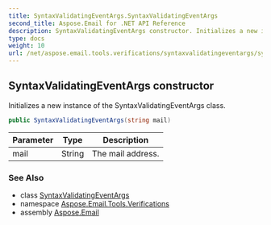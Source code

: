 ```yaml
---
title: SyntaxValidatingEventArgs.SyntaxValidatingEventArgs
second_title: Aspose.Email for .NET API Reference
description: SyntaxValidatingEventArgs constructor. Initializes a new instance of the SyntaxValidatingEventArgs class
type: docs
weight: 10
url: /net/aspose.email.tools.verifications/syntaxvalidatingeventargs/syntaxvalidatingeventargs/
---
```

## SyntaxValidatingEventArgs constructor

Initializes a new instance of the SyntaxValidatingEventArgs class.

```csharp
public SyntaxValidatingEventArgs(string mail)
```

| Parameter | Type | Description |
| --- | --- | --- |
| mail | String | The mail address. |

### See Also

* class [SyntaxValidatingEventArgs](../)
* namespace [Aspose.Email.Tools.Verifications](../../syntaxvalidatingeventargs/)
* assembly [Aspose.Email](../../../)


